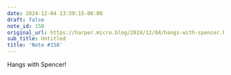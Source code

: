 ```yaml
---
date: 2024-12-04 13:59:15-06:00
draft: false
note_id: 158
original_url: https://harper.micro.blog/2024/12/04/hangs-with-spencer.html
sub_title: Untitled
title: 'Note #158'
---
```


Hangs with Spencer!